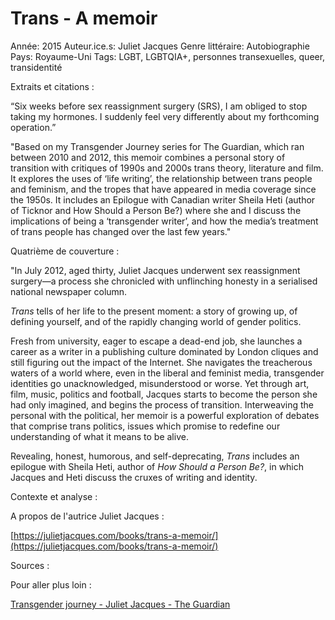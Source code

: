 # Trans - A memoir

Année: 2015
Auteur.ice.s: Juliet Jacques
Genre littéraire: Autobiographie
Pays: Royaume-Uni
Tags: LGBT, LGBTQIA+, personnes transexuelles, queer, transidentité

Extraits et citations :

“Six weeks before sex reassignment surgery (SRS), I am obliged to stop taking my hormones. I suddenly feel very differently about my forthcoming operation.”

"Based on my Transgender Journey series for The Guardian, which ran between 2010 and 2012, this memoir combines a personal story of transition with critiques of 1990s and 2000s trans theory, literature and film. It explores the uses of ‘life writing’, the relationship between trans people and feminism, and the tropes that have appeared in media coverage since the 1950s. It includes an Epilogue with Canadian writer Sheila Heti (author of Ticknor and How Should a Person Be?) where she and I discuss the implications of being a ‘transgender writer’, and how the media’s treatment of trans people has changed over the last few years."

Quatrième de couverture :

"In July 2012, aged thirty, Juliet Jacques underwent sex reassignment surgery—a process she chronicled with unflinching honesty in a serialised national newspaper column.

*Trans* tells of her life to the present moment: a story of growing up, of defining yourself, and of the rapidly changing world of gender politics.

Fresh from university, eager to escape a dead-end job, she launches a career as a writer in a publishing culture dominated by London cliques and still figuring out the impact of the Internet. She navigates the treacherous waters of a world where, even in the liberal and feminist media, transgender identities go unacknowledged, misunderstood or worse. Yet through art, film, music, politics and football, Jacques starts to become the person she had only imagined, and begins the process of transition. Interweaving the personal with the political, her memoir is a powerful exploration of debates that comprise trans politics, issues which promise to redefine our understanding of what it means to be alive.

Revealing, honest, humorous, and self-deprecating, *Trans* includes an epilogue with Sheila Heti, author of *How Should a Person Be?*, in which Jacques and Heti discuss the cruxes of writing and identity.

Contexte et analyse : 

A propos de l'autrice Juliet Jacques : 

[https://julietjacques.com/books/trans-a-memoir/](https://julietjacques.com/books/trans-a-memoir/)

Sources : 

Pour aller plus loin :

[Transgender journey - Juliet Jacques - The Guardian](https://www.theguardian.com/lifeandstyle/series/transgender-journey)